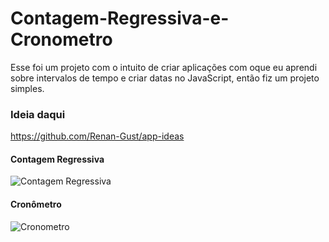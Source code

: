 # Contagem-Regressiva-e-Cronometro
Esse foi um projeto com o intuito de criar aplicações com oque eu aprendi sobre intervalos de tempo e criar datas no JavaScript, então fiz um projeto simples.
### Ideia daqui
https://github.com/Renan-Gust/app-ideas

#### Contagem Regressiva
![Contagem Regressiva](https://user-images.githubusercontent.com/64798575/94432399-188eb200-016d-11eb-8928-270b6cf7f8ee.PNG)

#### Cronômetro
![Cronometro](https://user-images.githubusercontent.com/64798575/94432408-1debfc80-016d-11eb-8af4-de8a70661670.PNG)

